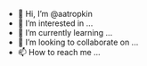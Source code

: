 - 👋 Hi, I’m @aatropkin
- 👀 I’m interested in ...
- 🌱 I’m currently learning ...
- 💞️ I’m looking to collaborate on ...
- 📫 How to reach me ...

<!---
aatropkin/aatropkin is a ✨ special ✨ repository because its `README.md` (this file) appears on your GitHub profile.
You can click the Preview link to take a look at your changes.
--->
